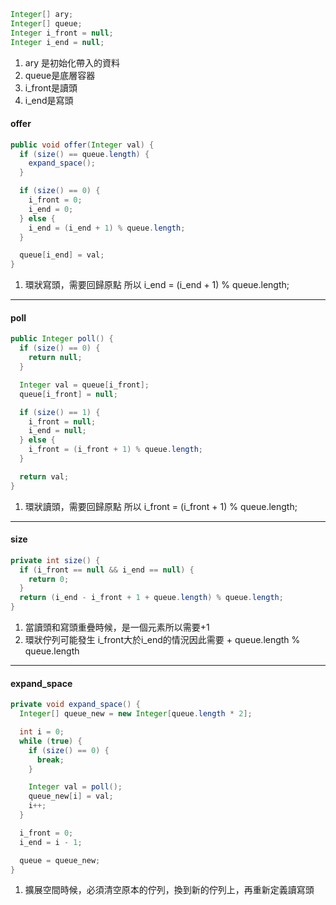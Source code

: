 ```java
Integer[] ary;
Integer[] queue;
Integer i_front = null;
Integer i_end = null;
```

1. ary 是初始化帶入的資料
2. queue是底層容器
3. i_front是讀頭
4. i_end是寫頭

#### offer
```java
public void offer(Integer val) {
  if (size() == queue.length) {
    expand_space();
  }

  if (size() == 0) {
    i_front = 0;
    i_end = 0;
  } else {
    i_end = (i_end + 1) % queue.length;
  }

  queue[i_end] = val;
}
```

1. 環狀寫頭，需要回歸原點
   所以 i_end = (i_end + 1) % queue.length;

---

#### poll
```java
public Integer poll() {
  if (size() == 0) {
    return null;
  }

  Integer val = queue[i_front];
  queue[i_front] = null;

  if (size() == 1) {
    i_front = null;
    i_end = null;
  } else {
    i_front = (i_front + 1) % queue.length;
  }

  return val;
}
```

1. 環狀讀頭，需要回歸原點
   所以 i_front = (i_front + 1) % queue.length;

---

#### size
```java
private int size() {
  if (i_front == null && i_end == null) {
    return 0;
  }
  return (i_end - i_front + 1 + queue.length) % queue.length;
}
```

1. 當讀頭和寫頭重疊時候，是一個元素所以需要+1
2. 環狀佇列可能發生 i_front大於i_end的情況因此需要 + queue.length % queue.length

---

#### expand_space
```java
private void expand_space() {
  Integer[] queue_new = new Integer[queue.length * 2];

  int i = 0;
  while (true) {
    if (size() == 0) {
      break;
    }

    Integer val = poll();
    queue_new[i] = val;
    i++;
  }

  i_front = 0;
  i_end = i - 1;

  queue = queue_new;
}
```

1. 擴展空間時候，必須清空原本的佇列，換到新的佇列上，再重新定義讀寫頭